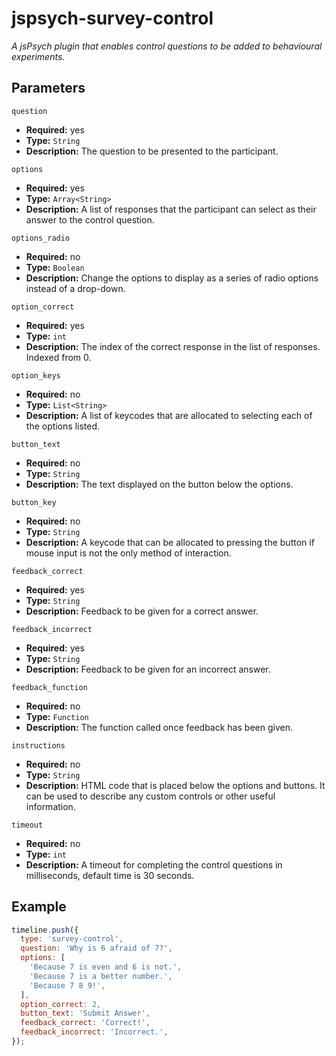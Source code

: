 # jspsych-survey-control
_A jsPsych plugin that enables control questions to be added to behavioural experiments._

## Parameters
`question`
- **Required:** yes
- **Type:** `String`
- **Description:** The question to be presented to the participant.

`options`
- **Required:** yes
- **Type:** `Array<String>`
- **Description:** A list of responses that the participant can select as their answer to the control question.

`options_radio`
- **Required:** no
- **Type:** `Boolean`
- **Description:** Change the options to display as a series of radio options instead of a drop-down.

`option_correct`
- **Required:** yes
- **Type:** `int`
- **Description:** The index of the correct response in the list of responses. Indexed from 0.

`option_keys`
- **Required:** no
- **Type:** `List<String>`
- **Description:** A list of keycodes that are allocated to selecting each of the options listed.

`button_text`
- **Required:** no
- **Type:** `String`
- **Description:** The text displayed on the button below the options.

`button_key`
- **Required:** no
- **Type:** `String`
- **Description:** A keycode that can be allocated to pressing the button if mouse input is not the only method of interaction.

`feedback_correct`
- **Required:** yes
- **Type:** `String`
- **Description:** Feedback to be given for a correct answer.

`feedback_incorrect`
- **Required:** yes
- **Type:** `String`
- **Description:** Feedback to be given for an incorrect answer.

`feedback_function`
- **Required:** no
- **Type:** `Function`
- **Description:** The function called once feedback has been given.

`instructions`
- **Required:** no
- **Type:** `String`
- **Description:** HTML code that is placed below the options and buttons. It can be used to describe any custom controls or other useful information.

`timeout`
- **Required:** no
- **Type:** `int`
- **Description:** A timeout for completing the control questions in milliseconds, default time is 30 seconds.

## Example
```javascript
timeline.push({
  type: 'survey-control',
  question: 'Why is 6 afraid of 7?',
  options: [
    'Because 7 is even and 6 is not.',
    'Because 7 is a better number.',
    'Because 7 8 9!',
  ],
  option_correct: 2,
  button_text: 'Submit Answer',
  feedback_correct: 'Correct!',
  feedback_incorrect: 'Incorrect.',
});
```